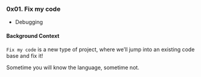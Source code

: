 ### 0x01. Fix my code
* Debugging

#### Background Context
`Fix my code` is a new type of project, where we’ll jump into an existing code base and fix it!

Sometime you will know the language, sometime not.
